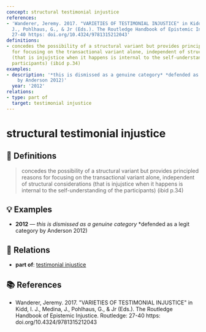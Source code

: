 ```yaml
---
concept: structural testimonial injustice
references:
- 'Wanderer, Jeremy. 2017. "VARIETIES OF TESTIMONIAL INJUSTICE" in Kidd, I. J., Medina,
  J., Pohlhaus, G., & Jr (Eds.). The Routledge Handbook of Epistemic Injustice. Routledge:
  27-40 https: doi.org/10.4324/9781315212043'
definitions:
- concedes the possibility of a structural variant but provides principled reasons
  for focusing on the transactional variant alone, independent of structural considerations
  (that is injujstice when it happens is internal to the self-understanding of the
  participants) (ibid p.34)
examples:
- description: '*this is dismissed as a genuine category* *defended as a legit category
    by Anderson 2012)'
  year: '2012'
relations:
- type: part of
  target: testimonial injustice
---
```


# structural testimonial injustice

## 📖 Definitions

> concedes the possibility of a structural variant but provides principled reasons for focusing on the transactional variant alone, independent of structural considerations (that is injujstice when it happens is internal to the self-understanding of the participants) (ibid p.34)

## 💡 Examples

- **2012** — *this is dismissed as a genuine category* *defended as a legit category by Anderson 2012)

## 🔗 Relations

- **part of**: [testimonial injustice](./testimonial-injustice.md)

## 📚 References

- Wanderer, Jeremy. 2017. "VARIETIES OF TESTIMONIAL INJUSTICE" in Kidd, I. J., Medina, J., Pohlhaus, G., & Jr (Eds.). The Routledge Handbook of Epistemic Injustice. Routledge: 27-40 https: doi.org/10.4324/9781315212043
